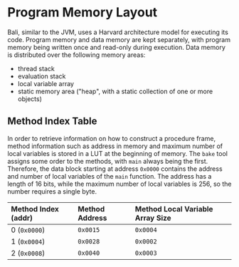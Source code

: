# Program Memory Layout

Bali, similar to the JVM, uses a Harvard architecture model for executing its code.
Program memory and data memory are kept separately, with program memory being written once and read-only during execution.
Data memory is distributed over the following memory areas:

- thread stack
- evaluation stack
- local variable array
- static memory area ("heap", with a static collection of one or more objects)

## Method Index Table

In order to retrieve information on how to construct a procedure frame,
method information such as address in memory and maximum number of local variables is stored in a LUT at the beginning of memory.
The `bake` tool assigns some order to the methods, with `main` always being the first.
Therefore, the data block starting at address `0x0000` contains the address and number of local variables of the `main` function.
The address has a length of 16 bits, while the maximum number of local variables is 256, so the number requires a single byte.

| Method Index (addr) | Method Address | Method Local Variable Array Size |
|:--------------------|:---------------|:---------------------------------|
| 0 (`0x0000`)        | `0x0015`       | `0x0004`                         |
| 1 (`0x0004`)        | `0x0028`       | `0x0002`                         |
| 2 (`0x0008`)        | `0x0040`       | `0x0003`                         |

